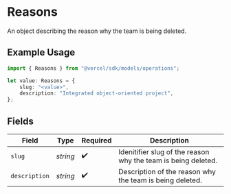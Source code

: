 # Reasons

An object describing the reason why the team is being deleted.

## Example Usage

```typescript
import { Reasons } from "@vercel/sdk/models/operations";

let value: Reasons = {
    slug: "<value>",
    description: "Integrated object-oriented project",
};
```

## Fields

| Field                                                         | Type                                                          | Required                                                      | Description                                                   |
| ------------------------------------------------------------- | ------------------------------------------------------------- | ------------------------------------------------------------- | ------------------------------------------------------------- |
| `slug`                                                        | *string*                                                      | :heavy_check_mark:                                            | Idenitifier slug of the reason why the team is being deleted. |
| `description`                                                 | *string*                                                      | :heavy_check_mark:                                            | Description of the reason why the team is being deleted.      |